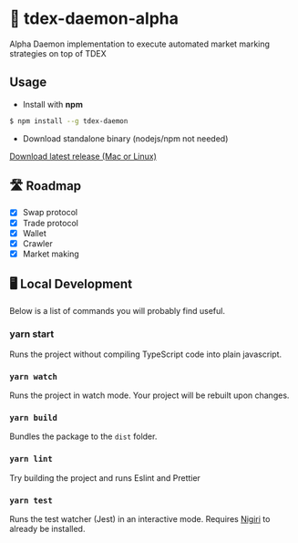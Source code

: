 # 💸 tdex-daemon-alpha
Alpha Daemon implementation to execute automated market marking strategies on top of TDEX

## Usage

* Install with **npm**

```sh
$ npm install --g tdex-daemon
```

* Download standalone binary (nodejs/npm not needed)

[Download latest release (Mac or Linux)](https://github.com/Sevenlab/tdex-daemon-alpha/releases)

## 🛣 Roadmap

* [x] Swap protocol
* [x] Trade protocol
* [x] Wallet
* [x] Crawler
* [x] Market making

## 🖥 Local Development

Below is a list of commands you will probably find useful.

### yarn start

Runs the project without compiling TypeScript code into plain javascript.

### `yarn watch`

Runs the project in watch mode. Your project will be rebuilt upon changes.

### `yarn build`

Bundles the package to the `dist` folder.

### `yarn lint`

Try building the project and runs Eslint and Prettier

### `yarn test`

Runs the test watcher (Jest) in an interactive mode. Requires [Nigiri](https://nigiri.vulpem.com/#install) to already be installed.
